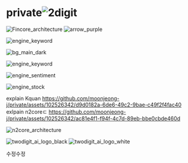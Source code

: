 # private![2digit](https://github.com/moonjeong-j/private/assets/102526342/edc45192-2bd2-4c00-9b23-838fe40983df)
![Fincore_architecture](https://github.com/moonjeong-j/private/assets/102526342/d2991774-e568-4b52-bf6d-072df750cbea)
![arrow_purple](https://github.com/moonjeong-j/private/assets/102526342/6bc95d77-4db5-43c9-b100-5b7cfa74dddf)

![engine_keyword](https://github.com/moonjeong-j/private/assets/102526342/fdcfd337-36f3-4e07-8c6c-627d273d2980)




![bg_main_dark](https://github.com/moonjeong-j/private/assets/102526342/4a529cbf-c963-4820-87b8-aabc7507eadd)



![engine_keyword](https://github.com/moonjeong-j/private/assets/102526342/9cd0cc52-4ca6-45c5-90f8-80b35564da82)


![engine_sentiment](https://github.com/moonjeong-j/private/assets/102526342/cae5f5c9-5693-4c0c-9d86-7c554dde7e65)

![engine_stock](https://github.com/moonjeong-j/private/assets/102526342/2366f658-c037-4d27-b30b-0eba095be080)

explain Kquan
https://github.com/moonjeong-j/private/assets/102526342/d9d0182a-6de6-49c2-9bae-c49f2f4fac40
exlpain n2coreㄷ
https://github.com/moonjeong-j/private/assets/102526342/ac81e4f1-f94f-4c7d-89eb-bbe0cbde460d





![n2core_architecture](https://github.com/moonjeong-j/private/assets/102526342/34b20c64-d557-4f51-bf45-c00e64ad2ae3)

![twodigit_ai_logo_black](https://github.com/moonjeong-j/private/assets/102526342/c1c489b3-06fc-44b0-be0d-064b619b597e)
![twodigit_ai_logo_white](https://github.com/moonjeong-j/private/assets/102526342/1ca57b19-ae66-49f0-892a-b89a33e47cb1)


수정수정
















